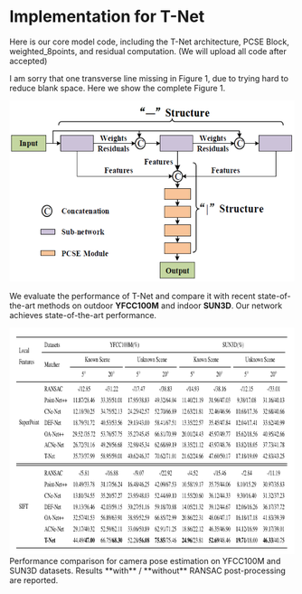 # Implementation for T-Net
Here is our core model code, including the T-Net architecture, PCSE Block, weighted_8points, and residual computation. (We will upload all code after accepted)

I am sorry that one transverse line missing in Figure 1, due to trying hard to reduce blank space. Here we show the complete Figure 1.
<div align=center><img src=https://github.com/ZCBhope/T-Net/blob/main/Figure.png width="560" height="320" ></div>

We evaluate the performance of T-Net and compare it with recent state-of-the-art methods on outdoor **YFCC100M** and indoor **SUN3D**. Our network achieves state-of-the-art performance.


<div align=center><img src=https://github.com/ZCBhope/T-Net/blob/main/Table.png width="804" height="401" ></div>
Performance comparison for camera pose estimation on YFCC100M and SUN3D datasets. Results **with** / **without** RANSAC post-processing are reported.

